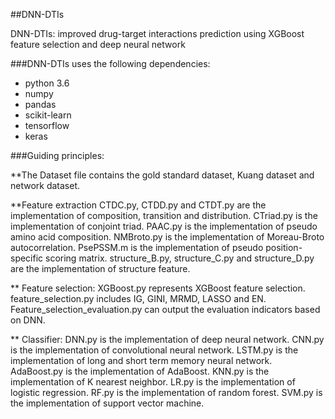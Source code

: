 ##DNN-DTIs

DNN-DTIs: improved drug-target interactions prediction using XGBoost feature selection and deep neural network

###DNN-DTIs uses the following dependencies:
* python 3.6 
* numpy
* pandas
* scikit-learn
* tensorflow
* keras

###Guiding principles:

**The Dataset file contains the gold standard dataset, Kuang dataset and network dataset.

**Feature extraction
   CTDC.py, CTDD.py and CTDT.py are the implementation of composition, transition and distribution.
   CTriad.py is the implementation of conjoint triad.
   PAAC.py is the implementation of pseudo amino acid composition.
   NMBroto.py is the implementation of Moreau-Broto autocorrelation.
   PsePSSM.m is the implementation of pseudo position-specific scoring matrix.
   structure_B.py, structure_C.py and structure_D.py are the implementation of structure feature.
  
** Feature selection:
   XGBoost.py represents XGBoost feature selection.
   feature_selection.py includes IG, GINI, MRMD, LASSO and EN.
   Feature_selection_evaluation.py can output the evaluation indicators based on DNN.

** Classifier:
   DNN.py is the implementation of deep neural network.
   CNN.py is the implementation of convolutional neural network.
   LSTM.py is the implementation of long and short term memory neural network.
   AdaBoost.py is the implementation of AdaBoost.
   KNN.py is the implementation of K nearest neighbor.
   LR.py is the implementation of logistic regression.
   RF.py is the implementation of random forest.
   SVM.py is the implementation of support vector machine.
